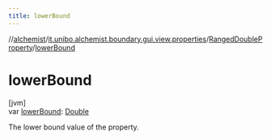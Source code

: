 ```yaml
---
title: lowerBound
---
```

//[alchemist](../../../index.html)/[it.unibo.alchemist.boundary.gui.view.properties](../index.html)/[RangedDoubleProperty](index.html)/[lowerBound](lower-bound.html)



# lowerBound



[jvm]\
var [lowerBound](lower-bound.html): [Double](https://kotlinlang.org/api/latest/jvm/stdlib/kotlin/-double/index.html)



The lower bound value of the property.




